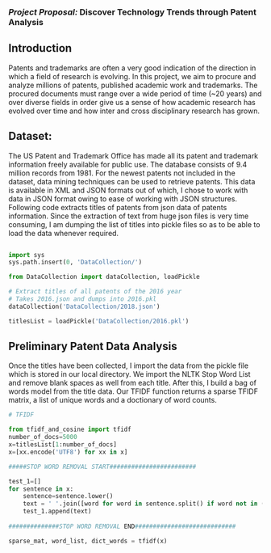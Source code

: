 ### *Project Proposal:* **Discover Technology Trends through Patent Analysis**
 ## Introduction
 Patents and trademarks are often a very good indication of the direction in which a field of research is evolving. In this project, we aim to procure and analyze millions of patents, published academic work and trademarks. The procured documents must range over a wide period of time (~20 years) and over diverse fields in order give us a sense of how academic research has evolved over time and how inter and cross disciplinary research has grown.
 
 ## Dataset:
 The US Patent and Trademark Office has made all its patent and trademark information freely available for public use. The database consists of 9.4 million records from 1981. For the newest patents not included in the dataset, data mining techniques can be used to retrieve patents. 
 This data is available in XML and JSON formats out of which, I chose to work with data in JSON format owing to ease of working with JSON structures. Following code extracts titles of patents from json data of patents information. Since the extraction of text from huge json files is very time consuming, I am dumping the list of titles into pickle files so as to be able to load the data whenever required.
 
 ```python
 
import sys
sys.path.insert(0, 'DataCollection/')

from DataCollection import dataCollection, loadPickle

# Extract titles of all patents of the 2016 year
# Takes 2016.json and dumps into 2016.pkl
dataCollection('DataCollection/2018.json')

titlesList = loadPickle('DataCollection/2016.pkl')
```

 ## Preliminary Patent Data Analysis

Once the titles have been collected, I import the data from the pickle file which is stored in our local directory. We import the NLTK Stop Word List and remove blank spaces as well from each title. After this, I build a bag of words model from the title data. Our TFIDF function returns a sparse TFIDF matrix, a list of unique words and a doctionary of word counts.

```python
# TFIDF

from tfidf_and_cosine import tfidf
number_of_docs=5000
x=titlesList[1:number_of_docs]
x=[xx.encode('UTF8') for xx in x]

#####STOP WORD REMOVAL START########################

test_1=[]
for sentence in x:
    sentence=sentence.lower()
    text = ' '.join([word for word in sentence.split() if word not in (stopwords.words('english'))])
    test_1.append(text)
    
##############STOP WORD REMOVAL END############################

sparse_mat, word_list, dict_words = tfidf(x)
```

